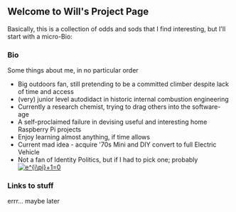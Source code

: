 ## Welcome to Will's Project Page

Basically, this is a collection of odds and sods that I find interesting, but I'll start with a micro-Bio:

### Bio

Some things about me, in no particular order
- Big outdoors fan, still pretending to be a committed climber despite lack of time and access
- (very) junior level autodidact in historic internal combustion engineering
- Currently a research chemist, trying to drag others into the software-age
- A self-proclaimed failure in devising useful and interesting home Raspberry Pi projects
- Enjoy learning almost anything, if time allows
- Current mad idea - acquire '70s Mini and DIY convert to full Electric Vehicle
- Not a fan of Identity Politics, but if I had to pick one; probably <a href="https://www.codecogs.com/eqnedit.php?latex=e^{i\pi}-1=0" target="_blank"><img src="https://latex.codecogs.com/gif.latex?e^{i\pi}+1=0" title="e^{i\pi}+1=0" /></a>

### Links to stuff

errr... maybe later

